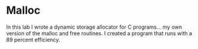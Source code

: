 # Malloc

In this lab I wrote a dynamic storage allocator for C programs... my own version of the
malloc and free routines. I created a program that runs with a 89 percent efficiency.
